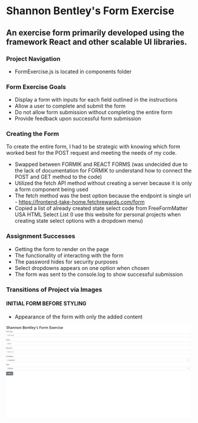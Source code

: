 # Shannon Bentley's Form Exercise 

## An exercise form primarily developed using the framework React and other scalable UI libraries.

### Project Navigation 
- FormExercise.js is located in components folder

### Form Exercise Goals 
- Display a form with inputs for each field outlined in the instructions
- Allow a user to complete and submit the form
- Do not allow form submission without completing the entire form
- Provide feedback upon successful form submission

### Creating the Form 
To create the entire form, I had to be strategic with knowing which form worked best for the POST request and meeting the needs of my code.
- Swapped between FORMIK and REACT FORMS (was undecided due to the lack of documentation for FORMIK to understand how to connect the POST and GET method to the code)
- Utilized the fetch API method without creating a server because it is only a form component being used 
- The fetch method was the best option because the endpoint is single url - https://frontend-take-home.fetchrewards.com/form
- Copied a list of already created state select code from FreeFormMatter USA HTML Select List (I use this website for personal projects when creating state select options with a dropdown menu)

### Assignment Successes
- Getting the form to render on the page
- The functionality of interacting with the form
- The password hides for security purposes
- Select dropdowns appears on one option when chosen
- The form was sent to the console.log to show successful submission

### Transitions of Project via Images

#### INITIAL FORM BEFORE STYLING
- Appearance of the form with only the added content
<img src='/src/img/initialform.png' width='500px' alt='inital project before styling and props' />


